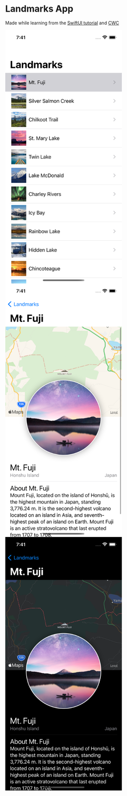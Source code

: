 # Landmarks App

Made while learning from the [SwiftUI tutorial](https://developer.apple.com/tutorials/swiftui/creating-and-combining-views) and [CWC](https://www.youtube.com/watch?v=IIDiqgdn2yo&list=PLMRqhzcHGw1Z-lZaaun3A3mV9PbEfHANI&index=9)

<a href="url"><img src="https://github.com/ashwindasr/iOS/blob/main/Landmarks/screenshot1.png" align="left" height="800" width="370" ></a>
<a href="url"><img src="https://github.com/ashwindasr/iOS/blob/main/Landmarks/screenshot2.png" align="left" height="800" width="370" ></a>
<a href="url"><img src="https://github.com/ashwindasr/iOS/blob/main/Landmarks/screenshot3.png" align="left" height="800" width="370" ></a>
